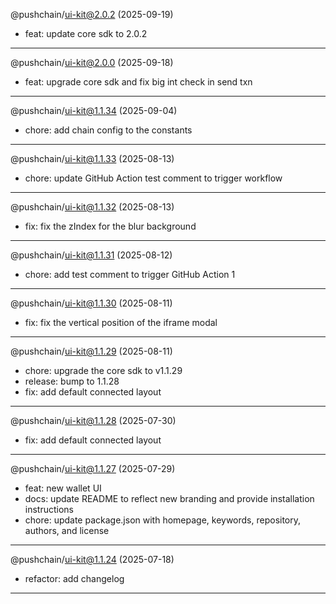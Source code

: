 @pushchain/ui-kit@2.0.2 (2025-09-19)

- feat: update core sdk to 2.0.2

---

@pushchain/ui-kit@2.0.0 (2025-09-18)

- feat: upgrade core sdk and fix big int check in send txn

---

@pushchain/ui-kit@1.1.34 (2025-09-04)

- chore: add chain config to the constants

---

@pushchain/ui-kit@1.1.33 (2025-08-13)

- chore: update GitHub Action test comment to trigger workflow

---

@pushchain/ui-kit@1.1.32 (2025-08-13)

- fix: fix the zIndex for the blur background

---

@pushchain/ui-kit@1.1.31 (2025-08-12)

- chore: add test comment to trigger GitHub Action 1

---

@pushchain/ui-kit@1.1.30 (2025-08-11)

- fix: fix the vertical position of the iframe modal

---

@pushchain/ui-kit@1.1.29 (2025-08-11)

- chore: upgrade the core sdk to v1.1.29
- release: bump to 1.1.28
- fix: add default connected layout

---

@pushchain/ui-kit@1.1.28 (2025-07-30)

- fix: add default connected layout

---

@pushchain/ui-kit@1.1.27 (2025-07-29)

- feat: new wallet UI
- docs: update README to reflect new branding and provide installation instructions
- chore: update package.json with homepage, keywords, repository, authors, and license

---

@pushchain/ui-kit@1.1.24 (2025-07-18)

- refactor: add changelog

---

